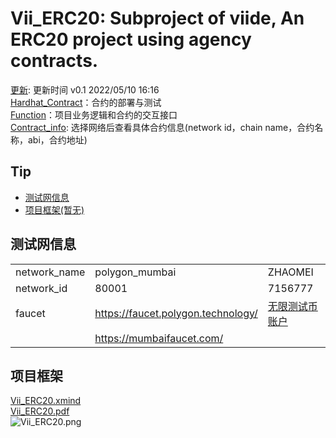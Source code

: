 # Vii_ERC20: Subproject of viide, An ERC20 project using agency contracts.
[更新](./update): 更新时间 v0.1 2022/05/10 16:16  
[Hardhat_Contract](./Hardhat_Contract)：合约的部署与测试  
[Function](./Function)：项目业务逻辑和合约的交互接口   
[Contract_info](./Hardhat_Contract/deployments/): 选择网络后查看具体合约信息(network id，chain name，合约名称，abi，合约地址)  

## Tip
* [测试网信息](#测试网信息)
* [项目框架(暂无)](#项目框架)

## 测试网信息
|       |       |       |
|   -------------   |   -------------   |   -------------   |
|   network_name    |   polygon_mumbai  |   ZHAOMEI  |
|   network_id      |   80001           |   7156777  |
|   faucet          |   https://faucet.polygon.technology/  |   [无限测试币账户](./other/account.txt)  |
|                   |   https://mumbaifaucet.com/           |   |

## 项目框架
[Vii_ERC20.xmind](./other_document/Vii_ERC20.xmind)  
[Vii_ERC20.pdf](./other_document/Vii_ERC20.pdf)  
![Vii_ERC20.png](./other_document/Vii_ERC20.png)  
